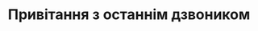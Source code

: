﻿---
title: Привітання з останнім дзвоником
---

<youtube id="mjMiKJUvcIU" />

<youtube id="qKzyTN7L9rU" />
